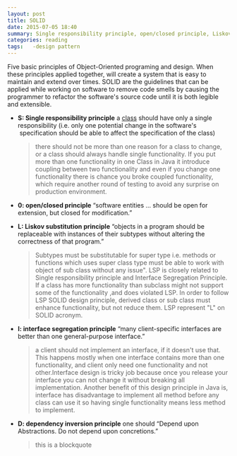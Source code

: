 ```yaml
---
layout: post
title: SOLID
date: 2015-07-05 18:40
summary: Single responsibility principle, open/closed principle, Liskov substitution principle, interface segregation principle, dependency inversion principle
categories:	reading
tags:	-design pattern
---
```


Five basic principles of Object-Oriented programing and design.
When these principles applied together, will create a system that is easy to maintain and extend over times. SOLID are the guidelines that can be applied while working on software to remove code smells by causing the programmer to refactor the software's source code until it is both legible and extensible.

 * **S: Single responsibility principle**
 	a <a class="mw-redirect" title="Class (computer science)" href="https://en.wikipedia.org/wiki/Class_(computer_science)">class</a> should have only a single responsibility (i.e. only one potential change in the software's  specification should be able to affect the specification of the class)
    >there should not be more than one reason for a class to change, or a class should always handle single functionality. If you put more than one functionality in one Class in Java  it introduce coupling between two functionality and even if you change one functionality there is chance you broke coupled functionality,  which require another round of testing to avoid any surprise on production environment.

 * **0: open/closed principle**
 	“software entities … should be open for extension, but closed for modification.”
 * **L: Liskov substitution principle**
 	“objects in a program should be replaceable with instances of their subtypes without altering the correctness of that program.”
 	>Subtypes must be substitutable for super type i.e. methods or functions which uses super class type must be able to work with object of sub class without any issue". LSP is closely related to Single responsibility principle and Interface Segregation Principle. If a class has more functionality than subclass might not support some of the functionality ,and does violated LSP. In order to follow LSP SOLID design principle, derived class or sub class must enhance functionality, but not reduce them. LSP represent "L" on SOLID acronym.

 * **I: interface segregation principle**
 	“many client-specific interfaces are better than one general-purpose interface.”
    >a client should not implement an interface, if it doesn't use that. This happens mostly when one interface contains more than one functionality, and client only need one functionality and not other.Interface design is tricky job because once you release your interface you can not change it without breaking all implementation. Another benefit of this design principle in Java is, interface has disadvantage to implement all method before any class can use it so having single functionality means less method to implement.

 * **D: dependency inversion principle**
 	one should “Depend upon Abstractions. Do not depend upon concretions.”
 	>
 	> this is a blockquote
 	>
